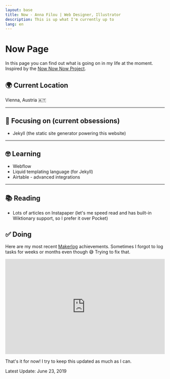 ```yaml
---
layout: base
title: Now - Anna Filou | Web Designer, Illustrator
description: This is up what I'm currently up to
lang: en
---
```


# Now Page

In this page you can find out what is going on in my life at the moment.
Inspired by the [Now Now Now Project](https://nownownow.com/about).

## 🌍 Current Location
Vienna, Austria 🇦🇹

---

## 🎯 Focusing on (current obsessions)
- Jekyll (the static site generator powering this website)

---

## 🤓 Learning
- Webflow
- Liquid templating language (for Jekyll)
- Airtable - advanced integrations

---

## 📚 Reading
- Lots of articles on Instapaper (let's me speed read and has built-in Wiktionary support, so I prefer it over Pocket)

## ✅ Doing
Here are my most recent [Makerlog](https://getmakerlog.com/about) achievements. Sometimes I forgot to log tasks for weeks or months even though 😅 Trying to fix that.

<iframe title="Makerlog Embed" height="300" style="width:100%" scrolling="no" frameborder="0" allowtransparency="true" src="https://api.getmakerlog.com/users/1293/embed"></iframe>

That's it for now! I try to keep this updated as much as I can.

Latest Update: June 23, 2019